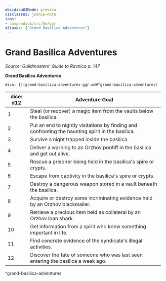 ```yaml
---
obsidianUIMode: preview
cssclasses: json5e-note
tags:
- compendium/src/5e/ggr
aliases: ["Grand Basilica Adventures"]
---
```

# Grand Basilica Adventures
*Source: Guildmasters' Guide to Ravnica p. 147* 

**Grand Basilica Adventures**

`dice: [](grand-basilica-adventures-ggr.md#^grand-basilica-adventures)`

| dice: d12 | Adventure Goal |
|-----------|----------------|
| 1 | Steal (or recover) a magic item from the vaults below the basilica. |
| 2 | Put an end to nightly visitations by finding and confronting the haunting spirit in the basilica. |
| 3 | Survive a night trapped inside the basilica. |
| 4 | Deliver a warning to an Orzhov pontiff in the basilica and get out alive. |
| 5 | Rescue a prisoner being held in the basilica's spire or crypts. |
| 6 | Escape from captivity in the basilica's spire or crypts. |
| 7 | Destroy a dangerous weapon stored in a vault beneath the basilica. |
| 8 | Acquire or destroy some incriminating evidence held by an Orzhov blackmailer. |
| 9 | Retrieve a precious item held as collateral by an Orzhov loan shark. |
| 10 | Get information from a spirit who knew something important in life. |
| 11 | Find concrete evidence of the syndicate's illegal activities. |
| 12 | Discover the fate of someone who was last seen entering the basilica a week ago. |
^grand-basilica-adventures